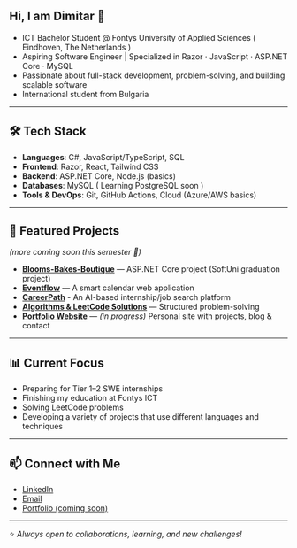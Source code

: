 ## Hi, I am Dimitar 👋

- ICT Bachelor Student @ Fontys University of Applied Sciences ( Eindhoven, The Netherlands )  
- Aspiring Software Engineer | Specialized in Razor · JavaScript · ASP.NET Core · MySQL  
- Passionate about full-stack development, problem-solving, and building scalable software 
- International student from Bulgaria

---

## 🛠️ Tech Stack
- **Languages**: C#, JavaScript/TypeScript, SQL  
- **Frontend**: Razor, React, Tailwind CSS  
- **Backend**: ASP.NET Core, Node.js (basics)  
- **Databases**: MySQL ( Learning PostgreSQL soon )
- **Tools & DevOps**: Git, GitHub Actions, Cloud (Azure/AWS basics)

---

## 📌 Featured Projects
*(more coming soon this semester 🚀)*

- [**Blooms-Bakes-Boutique**](#) — ASP.NET Core project (SoftUni graduation project)
- [**Eventflow**](#) — A smart calendar web application
- [**CareerPath**](#) - An AI-based internship/job search platform 
- [**Algorithms & LeetCode Solutions**](#) — Structured problem-solving  
- [**Portfolio Website**](#) — *(in progress)* Personal site with projects, blog & contact

---

## 📊 Current Focus
- Preparing for Tier 1–2 SWE internships
- Finishing my education at Fontys ICT
- Solving LeetCode problems  
- Developing a variety of projects that use different languages and techniques

---

## 📫 Connect with Me
- [LinkedIn](https://www.linkedin.com/in/dimitar-malamski-a00253238/)  
- [Email](mailto:mitemalamata@gmail.com)  
- [Portfolio (coming soon)](#)

---
⭐️ *Always open to collaborations, learning, and new challenges!*
